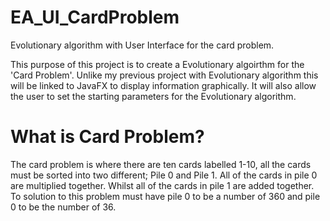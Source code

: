 # EA_UI_CardProblem
Evolutionary algorithm with User Interface for the card problem.

This purpose of this project is to create a Evolutionary algoirthm for the 'Card Problem'.
Unlike my previous project with Evolutionary algorithm this will be linked to JavaFX to display
information graphically. It will also allow the user to set the starting parameters for the 
Evolutionary algorithm.

# What is Card Problem?

The card problem is where there are ten cards labelled 1-10, all the cards must be sorted 
into two different; Pile 0 and Pile 1. All of the cards in pile 0 are multiplied together. 
Whilst all of the cards in pile 1 are added together. To solution to this problem must 
have pile 0 to be a number of 360 and pile 0 to be the number of 36.
